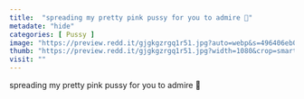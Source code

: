 ```yaml
---
title:  "spreading my pretty pink pussy for you to admire 🥺"
metadate: "hide"
categories: [ Pussy ]
image: "https://preview.redd.it/gjgkgzrgq1r51.jpg?auto=webp&s=496406eb0efd73108cf7eee5891fa367d7003d4c"
thumb: "https://preview.redd.it/gjgkgzrgq1r51.jpg?width=1080&crop=smart&auto=webp&s=f1b2ac664d99a95e2ce6050eb048a63c3e99f600"
visit: ""
---
```

spreading my pretty pink pussy for you to admire 🥺
